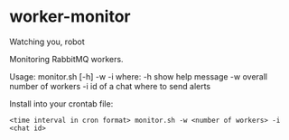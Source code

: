 # worker-monitor
Watching you, robot

Monitoring RabbitMQ workers.

Usage: monitor.sh [-h] -w <number of workers> -i <chat id>
where:
    -h  show help message
    -w  overall number of workers
    -i  id of a chat where to send alerts

Install into your crontab file:

```shell
<time interval in cron format> monitor.sh -w <number of workers> -i <chat id>
```
